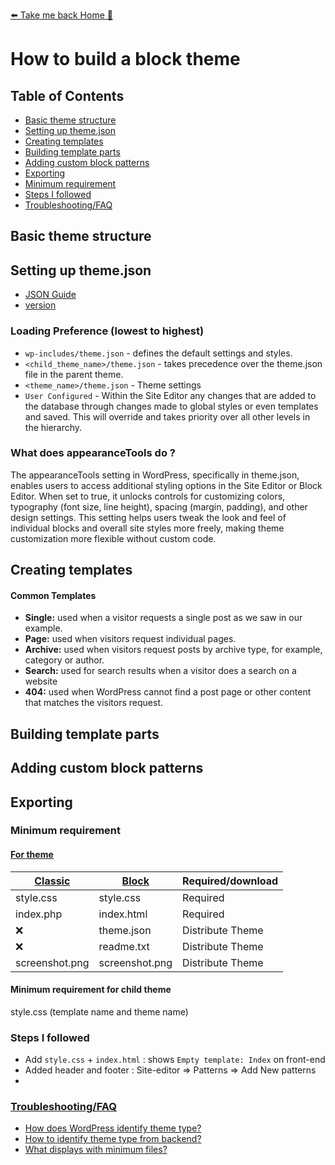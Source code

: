 [⬅️ Take me back Home 🏡](../../README.md)

# How to build a block theme

## Table of Contents
- [Basic theme structure](#basic-theme-structure)
- [Setting up theme.json](#setting-up-themejson)
- [Creating templates](#creating-templates)
- [Building template parts](#building-template-parts)
- [Adding custom block patterns](#adding-custom-block-patterns)
- [Exporting](#exporting)
- [Minimum requirement](#minimum-requirement)
- [Steps I followed](#steps-i-followed)
- [Troubleshooting/FAQ](#troubleshootingfaq)

## Basic theme structure

## Setting up theme.json
- [JSON Guide](https://developer.wordpress.org/block-editor/reference-guides/theme-json-reference/theme-json-living/)
- [version](https://developer.wordpress.org/block-editor/reference-guides/theme-json-reference/)


### Loading Preference (lowest to highest)
- `wp-includes/theme.json` -  defines the default settings and styles.
- `<child_theme_name>/theme.json` - takes precedence over the theme.json file in the parent theme.
- `<theme_name>/theme.json` - Theme settings
- `User Configured` - Within the Site Editor any changes that are added to the database through changes made to global styles or even templates and saved. This will override and takes priority over all other levels in the hierarchy.

### What does appearanceTools do ?
The appearanceTools setting in WordPress, specifically in theme.json, enables users to access additional styling options in the Site Editor or Block Editor. When set to true, it unlocks controls for customizing colors, typography (font size, line height), spacing (margin, padding), and other design settings. This setting helps users tweak the look and feel of individual blocks and overall site styles more freely, making theme customization more flexible without custom code.

## Creating templates
#### Common Templates
- <b>Single:</b> used when a visitor requests a single post as we saw in our example.
- <b>Page:</b> used when visitors request individual pages.
- <b>Archive:</b> used when visitors request posts by archive type, for example, category or author.
- <b>Search:</b> used for search results when a visitor does a search on a website
- <b>404:</b> used when WordPress cannot find a post page or other content that matches the visitors request.



## Building template parts
## Adding custom block patterns
## Exporting


### Minimum requirement

#### [For theme](https://developer.wordpress.org/themes/basics/organizing-theme-files/)

| [Classic](https://developer.wordpress.org/themes/releasing-your-theme/required-theme-files/)    | [Block](https://make.wordpress.org/themes/handbook/review/required/#11-block-themes) | Required/download |
| -------- | ------- | ------- |
| style.css  | style.css   |Required   |
| index.php  | index.html   |Required   |
| :x:   |  theme.json   |Distribute Theme   |
| :x:   |  readme.txt   |Distribute Theme     |
| screenshot.png   |  screenshot.png   |Distribute Theme   |

#### Minimum requirement for child theme 
  style.css (template name and theme name)

 

### Steps I followed
* Add `style.css` + `index.html` : shows `Empty template: Index` on front-end
* Added header and footer : Site-editor => Patterns => Add New patterns
*


### [Troubleshooting/FAQ](debugging.md)
* [How does WordPress identify theme type?](debugging.md#how-does-wordpress-identify-theme-type)
* [How to identify theme type from backend?](debugging.md#how-to-identify-theme-type-from-backend)
* [What displays with minimum files?](debugging.md#what-displays-with-minimum-files)